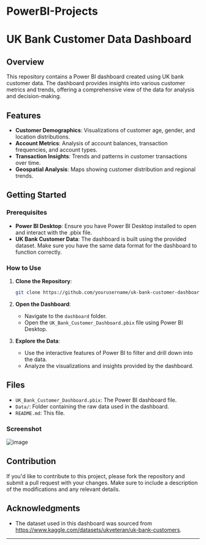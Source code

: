 # PowerBI-Projects

# UK Bank Customer Data Dashboard

## Overview

This repository contains a Power BI dashboard created using UK bank customer data. The dashboard provides insights into various customer metrics and trends, offering a comprehensive view of the data for analysis and decision-making.

## Features

- **Customer Demographics**: Visualizations of customer age, gender, and location distributions.
- **Account Metrics**: Analysis of account balances, transaction frequencies, and account types.
- **Transaction Insights**: Trends and patterns in customer transactions over time.
- **Geospatial Analysis**: Maps showing customer distribution and regional trends.

## Getting Started

### Prerequisites

- **Power BI Desktop**: Ensure you have Power BI Desktop installed to open and interact with the .pbix file.
- **UK Bank Customer Data**: The dashboard is built using the provided dataset. Make sure you have the same data format for the dashboard to function correctly.

### How to Use

1. **Clone the Repository**: 
   ```bash
   git clone https://github.com/yourusername/uk-bank-customer-dashboard.git
   ```

2. **Open the Dashboard**: 
   - Navigate to the `dashboard` folder.
   - Open the `UK_Bank_Customer_Dashboard.pbix` file using Power BI Desktop.

3. **Explore the Data**: 
   - Use the interactive features of Power BI to filter and drill down into the data.
   - Analyze the visualizations and insights provided by the dashboard.

## Files

- `UK_Bank_Customer_Dashboard.pbix`: The Power BI dashboard file.
- `Data/`: Folder containing the raw data used in the dashboard.
- `README.md`: This file.

### Screenshot
![image](https://github.com/user-attachments/assets/9a729b7e-3694-4f86-98cf-8fec55d23957)

## Contribution

If you'd like to contribute to this project, please fork the repository and submit a pull request with your changes. Make sure to include a description of the modifications and any relevant details.

## Acknowledgments

- The dataset used in this dashboard was sourced from https://www.kaggle.com/datasets/ukveteran/uk-bank-customers.

---
